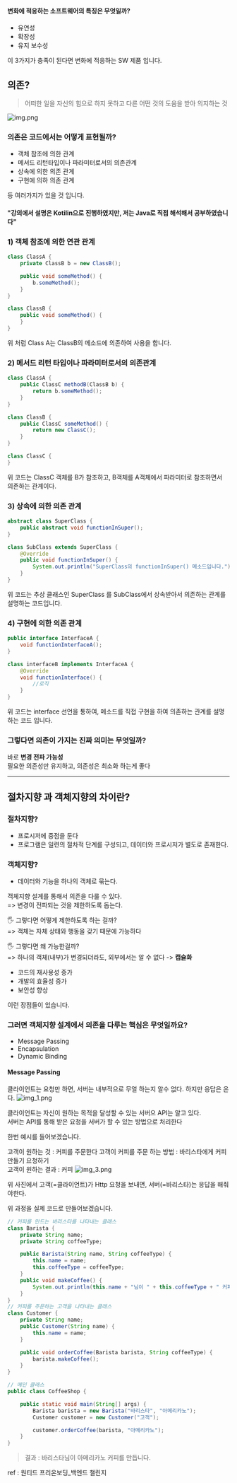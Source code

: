 #### 변화에 적응하는 소프트웨어의 특징은 무엇일까?
- 유연성
- 확장성
- 유지 보수성

이 3가지가 충족이 된다면 변화에 적응하는 SW 제품 입니다.

## 의존?
> 어떠한 일을 자신의 힘으로 하지 못하고 다른 어떤 것의 도움을 받아 의지하는 것

![img.png](img.png)
### 의존은 코드에서는 어떻게 표현될까?
- 객체 참조에 의한 관계
- 메서드 리턴타입이나 파라미터로서의 의존관계
- 상속에 의한 의존 관계
- 구현에 의하 의존 관계

등 여러가지가 있을 것 입니다.   

#### "강의에서 설명은 Kotilin으로 진행하였지만, 저는 Java로 직접 해석해서 공부하였습니다"

### 1) 객체 참조에 의한 연관 관계
``` java
class ClassA {
    private ClassB b = new ClassB();

    public void someMethod() {
        b.someMethod();
    }
}

class ClassB {
    public void someMethod() {
    }
}
```
위 처럼 Class A는 ClassB의 메소드에 의존하여 사용을 합니다.

### 2) 메서드 리턴 타입이나 파라미터로서의 의존관계
```java
class ClassA {
    public ClassC methodB(ClassB b) {
        return b.someMethod();
    }
}

class ClassB {
    public ClassC someMethod() {
        return new ClassC();
    }
}

class ClassC {
}
```
위 코드는 ClassC 객체를 B가 참조하고, B객체를 A객체에서 파라미터로 참조하면서 의존하는 관계이다.

### 3) 상속에 의한 의존 관계
```java
abstract class SuperClass {
    public abstract void functionInSuper();
}

class SubClass extends SuperClass {
    @Override
    public void functionInSuper() {
        System.out.println("SuperClass의 functionInSuper() 메소드입니다.");
    }
}
```
위 코드는 추상 클래스인 SuperClass 를 SubClass에서 상속받아서 의존하는 관계를 설명하는 코드입니다. 

### 4) 구현에 의한 의존 관계
```java
public interface InterfaceA {
	void functionInterfaceA();
}

class interfaceB implements InterfaceA {
	@Override
    void functionInterface() {
		//로직
    }
}
```
위 코드는 interface 선언을 통하여, 메소드를 직접 구현을 하여 의존하는 관계를 설명하는 코드 입니다.


### 그렇다면 의존이 가지는 진짜 의미는 무엇일까?
바로 <b>변경 전파 가능성</b><br>
필요한 의존성만 유지하고, 의존성은 최소화 하는게 좋다

---

## 절차지향 과 객체지향의 차이란?
### 절차지향?
- 프로시저에 중점을 둔다
- 프로그램은 일련의 절차적 단계를 구성되고, 데이터와 프로시저가 별도로 존재한다.

### 객체지향?
- 데이터와 기능을 하나의 객체로 묶는다.

객체지향 설계를 통해서 의존을 다룰 수 있다.<br>
=> 변경이 전파되는 것을 제한하도록 돕는다.<br>

🖐 그렇다면 어떻게 제한하도록 하는 걸까?<br>
=> 객체는 자체 상태와 행동을 갖기 때문에 가능하다

🖐 그렇다면 왜 가능한걸까? <br>
=> 하나의 객체(내부)가 변경되더라도, 외부에서는 알 수 없다 -> <b>캡슐화</b> 
- 코드의 재사용성 증가
- 개발의 효율성 증가
- 보안성 향상

이런 장점들이 있습니다. 

### 그러면 객체지향 설계에서 의존을 다루는 핵심은 무엇일까요?
- Message Passing
- Encapsulation
- Dynamic Binding

#### Message Passing
클라이언트는 요청만 하면, 서버는 내부적으로 무얼 하는지 알수 없다. 하지만 응답은 온다.
![img_1.png](img_1.png)

클라이언트는 자신이 원하는 목적을 달성할 수 있는 서버으 API는 알고 있다.<br>
서버는 API를 통해 받은 요청을 서버가 할 수 있는 방법으로 처리한다<br>

한번 예시를 들어보겠습니다.

고객이 원하는 것 : 커피를 주문한다
고객이 커피를 주문 하는 방법 : 바리스타에게 커피 만들기 요청하기<br>
고객이 원하는 결과 : 커피
![img_3.png](img_3.png)

위 사진에서 고객(=클라이언트)가 Http 요청을 보내면, 서버(=바리스타)는 응답을 해줘야한다. <br>

위 과정을 실제 코드로 만들어보겠습니다.
```java
// 커피를 만드는 바리스타를 나타내는 클래스
class Barista {
	private String name;
	private String coffeeType;

	public Barista(String name, String coffeeType) {
		this.name = name;
		this.coffeeType = coffeeType;
	}
	public void makeCoffee() {
		System.out.println(this.name + "님이 " + this.coffeeType + " 커피를 만듭니다.");
	}
}
// 커피를 주문하는 고객을 나타내는 클래스
class Customer {
	private String name;
	public Customer(String name) {
		this.name = name;
	}

	public void orderCoffee(Barista barista, String coffeeType) {
		barista.makeCoffee();
	}
}

// 메인 클래스
public class CoffeeShop {

	public static void main(String[] args) {
		Barista barista = new Barista("바리스타", "아메리카노");
		Customer customer = new Customer("고객");

		customer.orderCoffee(barista, "아메리카노");
	}
}

```
> 결과 : 바리스타님이 아메리카노 커피를 만듭니다.




























ref : 원티드 프리온보딩_백엔드 챌린지